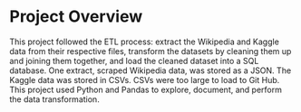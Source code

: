# Project Overview
This project followed the ETL process: extract the Wikipedia and Kaggle data from their respective files, transform the datasets by cleaning them up and joining them together, and load the cleaned dataset into a SQL database. One extract, scraped Wikipedia data, was stored as a JSON. The Kaggle data was stored in CSVs. CSVs were too large to load to Git Hub. This project used Python and Pandas to explore, document, and perform the data transformation.
